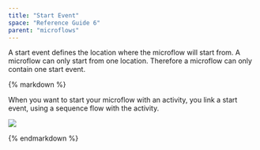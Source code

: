 ```yaml
---
title: "Start Event"
space: "Reference Guide 6"
parent: "microflows"
---
```



A start event defines the location where the microflow will start from. A microflow can only start from one location. Therefore a microflow can only contain one start event.

<div class="alert alert-info">{% markdown %}

When you want to start your microflow with an activity, you link a start event, using a sequence flow with the activity.

![](attachments/819203/917944.png)

{% endmarkdown %}</div>
